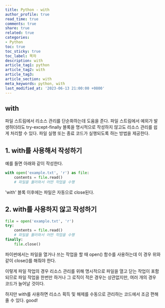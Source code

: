 ```yaml
---
title: Python - with
author_profile: true
read_time: true
comments: true
share: true
related: true
categories:
- Python
toc: true
toc_sticky: true
toc_label: 목차
description: with
article_tag1: python
article_tag2: with
article_tag3: 
article_section: with
meta_keywords: python, with
last_modified_at: '2023-06-13 21:00:00 +0800'
---
```


## with
파일 스트림에서 리소스 관리를 단순화하는데 도움을 준다.
파일 스트림에서 예외가 발생하더라도  try-except-finally 블록을 명시적으로 작성하지 않고도 리소스 관리를 쉽게 처리할 수 있다. 파일 실행 또는 종료 코드가 실행되도록 하는 방법을 제공한다.

## 1. with를 사용해서 작성하기

예를 들면 아래와 같이 작성한다.
```py
with open('example.txt', 'r') as file:
    contents = file.read()
    # 파일을 불러와서 어떤 작업을 수행
```

'with' 블록 이후에는 파일은 자동으로 close된다.


## 2. with를 사용하지 않고 작성하기
```py
file = open('example.txt', 'r')
try:
    contents = file.read()
    # 파일을 불러와서 어떤 작업을 수행
finally:
    file.close()
```

 파이썬에서는 파일을 열거나 쓰는 작업을 할 때 open() 함수를 사용하는데 이 경우 위와 같이 close()를 해줘야 한다.

 이렇게 파일 작업의 경우 리소스 관리를 위해 명시적으로 파일을 열고 닫는 작업이 포함되므로 파일 작업을 한번만 하거나 그 로직이 적은 경우는 상관없지만, 여러 개의 경우 코드가 늘어날 것이다.

 하지만 with를 사용하면 리소스 획득 및 해제를 수동으로 관리하는 코드에서 조금 편해줄 수 있다. good!